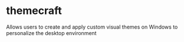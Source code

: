 # themecraft
 Allows users to create and apply custom visual themes on Windows to personalize the desktop environment
